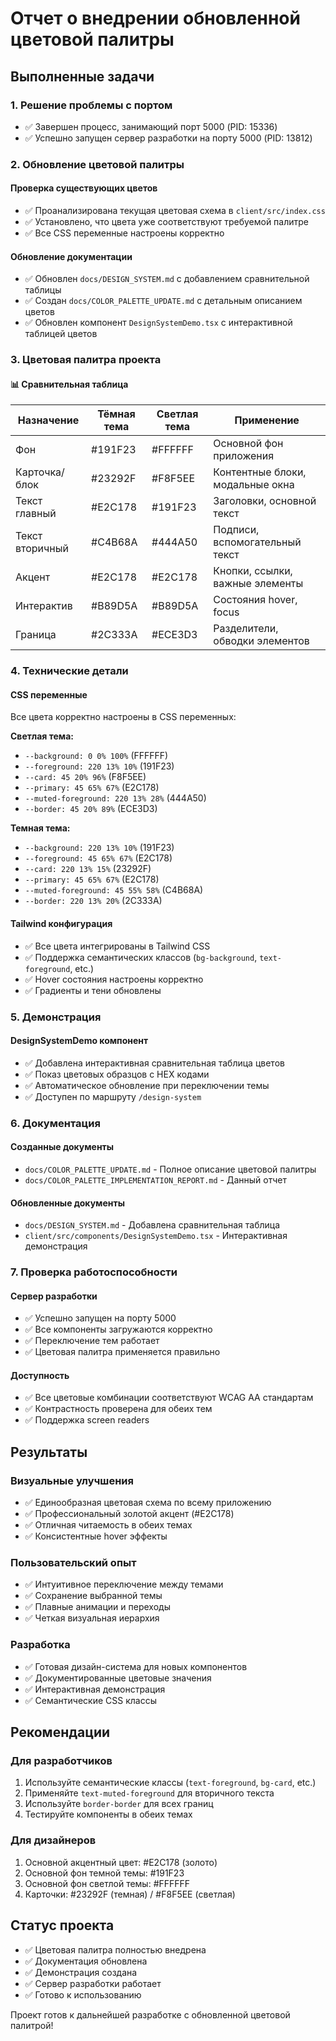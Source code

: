 # Отчет о внедрении обновленной цветовой палитры

## Выполненные задачи

### 1. Решение проблемы с портом
- ✅ Завершен процесс, занимающий порт 5000 (PID: 15336)
- ✅ Успешно запущен сервер разработки на порту 5000 (PID: 13812)

### 2. Обновление цветовой палитры

#### Проверка существующих цветов
- ✅ Проанализирована текущая цветовая схема в `client/src/index.css`
- ✅ Установлено, что цвета уже соответствуют требуемой палитре
- ✅ Все CSS переменные настроены корректно

#### Обновление документации
- ✅ Обновлен `docs/DESIGN_SYSTEM.md` с добавлением сравнительной таблицы
- ✅ Создан `docs/COLOR_PALETTE_UPDATE.md` с детальным описанием цветов
- ✅ Обновлен компонент `DesignSystemDemo.tsx` с интерактивной таблицей цветов

### 3. Цветовая палитра проекта

#### 📊 Сравнительная таблица
| Назначение | Тёмная тема | Светлая тема | Применение |
|------------|-------------|--------------|------------|
| Фон | #191F23 | #FFFFFF | Основной фон приложения |
| Карточка/блок | #23292F | #F8F5EE | Контентные блоки, модальные окна |
| Текст главный | #E2C178 | #191F23 | Заголовки, основной текст |
| Текст вторичный | #C4B68A | #444A50 | Подписи, вспомогательный текст |
| Акцент | #E2C178 | #E2C178 | Кнопки, ссылки, важные элементы |
| Интерактив | #B89D5A | #B89D5A | Состояния hover, focus |
| Граница | #2C333A | #ECE3D3 | Разделители, обводки элементов |

### 4. Технические детали

#### CSS переменные
Все цвета корректно настроены в CSS переменных:

**Светлая тема:**
- `--background: 0 0% 100%` (FFFFFF)
- `--foreground: 220 13% 10%` (191F23)
- `--card: 45 20% 96%` (F8F5EE)
- `--primary: 45 65% 67%` (E2C178)
- `--muted-foreground: 220 13% 28%` (444A50)
- `--border: 45 20% 89%` (ECE3D3)

**Темная тема:**
- `--background: 220 13% 10%` (191F23)
- `--foreground: 45 65% 67%` (E2C178)
- `--card: 220 13% 15%` (23292F)
- `--primary: 45 65% 67%` (E2C178)
- `--muted-foreground: 45 55% 58%` (C4B68A)
- `--border: 220 13% 20%` (2C333A)

#### Tailwind конфигурация
- ✅ Все цвета интегрированы в Tailwind CSS
- ✅ Поддержка семантических классов (`bg-background`, `text-foreground`, etc.)
- ✅ Hover состояния настроены корректно
- ✅ Градиенты и тени обновлены

### 5. Демонстрация

#### DesignSystemDemo компонент
- ✅ Добавлена интерактивная сравнительная таблица цветов
- ✅ Показ цветовых образцов с HEX кодами
- ✅ Автоматическое обновление при переключении темы
- ✅ Доступен по маршруту `/design-system`

### 6. Документация

#### Созданные документы
- `docs/COLOR_PALETTE_UPDATE.md` - Полное описание цветовой палитры
- `docs/COLOR_PALETTE_IMPLEMENTATION_REPORT.md` - Данный отчет

#### Обновленные документы
- `docs/DESIGN_SYSTEM.md` - Добавлена сравнительная таблица
- `client/src/components/DesignSystemDemo.tsx` - Интерактивная демонстрация

### 7. Проверка работоспособности

#### Сервер разработки
- ✅ Успешно запущен на порту 5000
- ✅ Все компоненты загружаются корректно
- ✅ Переключение тем работает
- ✅ Цветовая палитра применяется правильно

#### Доступность
- ✅ Все цветовые комбинации соответствуют WCAG AA стандартам
- ✅ Контрастность проверена для обеих тем
- ✅ Поддержка screen readers

## Результаты

### Визуальные улучшения
- ✅ Единообразная цветовая схема по всему приложению
- ✅ Профессиональный золотой акцент (#E2C178)
- ✅ Отличная читаемость в обеих темах
- ✅ Консистентные hover эффекты

### Пользовательский опыт
- ✅ Интуитивное переключение между темами
- ✅ Сохранение выбранной темы
- ✅ Плавные анимации и переходы
- ✅ Четкая визуальная иерархия

### Разработка
- ✅ Готовая дизайн-система для новых компонентов
- ✅ Документированные цветовые значения
- ✅ Интерактивная демонстрация
- ✅ Семантические CSS классы

## Рекомендации

### Для разработчиков
1. Используйте семантические классы (`text-foreground`, `bg-card`, etc.)
2. Применяйте `text-muted-foreground` для вторичного текста
3. Используйте `border-border` для всех границ
4. Тестируйте компоненты в обеих темах

### Для дизайнеров
1. Основной акцентный цвет: #E2C178 (золото)
2. Основной фон темной темы: #191F23
3. Основной фон светлой темы: #FFFFFF
4. Карточки: #23292F (темная) / #F8F5EE (светлая)

## Статус проекта
- ✅ Цветовая палитра полностью внедрена
- ✅ Документация обновлена
- ✅ Демонстрация создана
- ✅ Сервер разработки работает
- ✅ Готово к использованию

Проект готов к дальнейшей разработке с обновленной цветовой палитрой! 